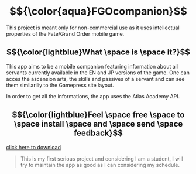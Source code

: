 # $${\color{aqua}FGOcompanion}$$

This project is meant only for non-commercial use as it uses intellectual properties of the Fate/Grand Order mobile game.


## $${\color{lightblue}What \space is \space it?}$$

This app aims to be a mobile companion featuring information about all servants currently available in the EN and JP versions of the game. One can acces the ascension arts, the skills and passives of a servant and can see them similariliy to the Gamepress site layout.

In order to get all the informations, the app uses the Atlas Academy API.


## $${\color{lightblue}Feel \space free \space to \space install \space and \space send \space feedback}$$
[click here to download](build/app/outputs/flutter-apk/app-release.apk)

> This is my first serious project and considering I am a student, I will try to maintain the app as good as I can considering my schedule.
